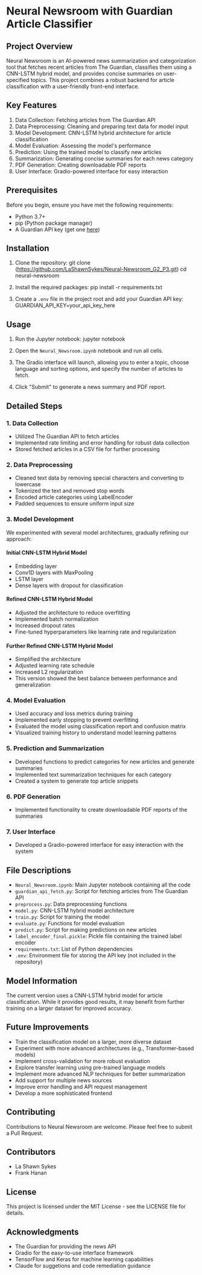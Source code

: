 # Neural Newsroom with Guardian Article Classifier

## Project Overview
Neural Newsroom is an AI-powered news summarization and categorization tool that fetches recent articles from The Guardian, classifies them using a CNN-LSTM hybrid model, and provides concise summaries on user-specified topics. This project combines a robust backend for article classification with a user-friendly front-end interface.

## Key Features
1. Data Collection: Fetching articles from The Guardian API
2. Data Preprocessing: Cleaning and preparing text data for model input
3. Model Development: CNN-LSTM hybrid architecture for article classification
4. Model Evaluation: Assessing the model's performance
5. Prediction: Using the trained model to classify new articles
6. Summarization: Generating concise summaries for each news category
7. PDF Generation: Creating downloadable PDF reports
8. User Interface: Gradio-powered interface for easy interaction

## Prerequisites
Before you begin, ensure you have met the following requirements:
- Python 3.7+
- pip (Python package manager)
- A Guardian API key (get one [here](https://open-platform.theguardian.com/access/))

## Installation
1. Clone the repository:
git clone (https://github.com/LaShawnSykes/Neural-Newsroom_G2_P3.git)
cd neural-newsroom

2. Install the required packages:
pip install -r requirements.txt

3. Create a `.env` file in the project root and add your Guardian API key:
GUARDIAN_API_KEY=your_api_key_here

## Usage
1. Run the Jupyter notebook:
jupyter notebook

2. Open the `Neural_Newsroom.ipynb` notebook and run all cells.

3. The Gradio interface will launch, allowing you to enter a topic, choose language and sorting options, and specify the number of articles to fetch.

4. Click "Submit" to generate a news summary and PDF report.

## Detailed Steps
### 1. Data Collection
- Utilized The Guardian API to fetch articles
- Implemented rate limiting and error handling for robust data collection
- Stored fetched articles in a CSV file for further processing

### 2. Data Preprocessing
- Cleaned text data by removing special characters and converting to lowercase
- Tokenized the text and removed stop words
- Encoded article categories using LabelEncoder
- Padded sequences to ensure uniform input size

### 3. Model Development
We experimented with several model architectures, gradually refining our approach:
#### Initial CNN-LSTM Hybrid Model
- Embedding layer
- Conv1D layers with MaxPooling
- LSTM layer
- Dense layers with dropout for classification

#### Refined CNN-LSTM Hybrid Model
- Adjusted the architecture to reduce overfitting
- Implemented batch normalization
- Increased dropout rates
- Fine-tuned hyperparameters like learning rate and regularization

#### Further Refined CNN-LSTM Hybrid Model
- Simplified the architecture
- Adjusted learning rate schedule
- Increased L2 regularization
- This version showed the best balance between performance and generalization

### 4. Model Evaluation
- Used accuracy and loss metrics during training
- Implemented early stopping to prevent overfitting
- Evaluated the model using classification report and confusion matrix
- Visualized training history to understand model learning patterns

### 5. Prediction and Summarization
- Developed functions to predict categories for new articles and generate summaries
- Implemented text summarization techniques for each category
- Created a system to generate top article snippets

### 6. PDF Generation
- Implemented functionality to create downloadable PDF reports of the summaries

### 7. User Interface
- Developed a Gradio-powered interface for easy interaction with the system

## File Descriptions
- `Neural_Newsroom.ipynb`: Main Jupyter notebook containing all the code
- `guardian_api_fetch.py`: Script for fetching articles from The Guardian API
- `preprocess.py`: Data preprocessing functions
- `model.py`: CNN-LSTM hybrid model architecture
- `train.py`: Script for training the model
- `evaluate.py`: Functions for model evaluation
- `predict.py`: Script for making predictions on new articles
- `label_encoder_final.pickle`: Pickle file containing the trained label encoder
- `requirements.txt`: List of Python dependencies
- `.env`: Environment file for storing the API key (not included in the repository)

## Model Information
The current version uses a CNN-LSTM hybrid model for article classification. While it provides good results, it may benefit from further training on a larger dataset for improved accuracy.

## Future Improvements
- Train the classification model on a larger, more diverse dataset
- Experiment with more advanced architectures (e.g., Transformer-based models)
- Implement cross-validation for more robust evaluation
- Explore transfer learning using pre-trained language models
- Implement more advanced NLP techniques for better summarization
- Add support for multiple news sources
- Improve error handling and API request management
- Develop a more sophisticated frontend

## Contributing
Contributions to Neural Newsroom are welcome. Please feel free to submit a Pull Request.

## Contributors
- La Shawn Sykes
- Frank Hanan

## License
This project is licensed under the MIT License - see the LICENSE file for details.

## Acknowledgments
- The Guardian for providing the news API
- Gradio for the easy-to-use interface framework
- TensorFlow and Keras for machine learning capabilities
- Claude for suggetions and code remediation guidance
